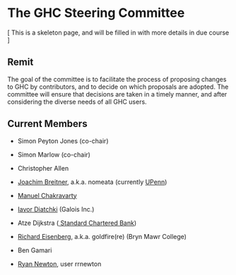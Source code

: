 # The GHC Steering Committee



\[ This is a skeleton page, and will be filled in with more details in due course \]


## Remit



The goal of the committee is to facilitate the process of proposing changes to GHC by contributors, and to decide on which proposals are adopted.  The committee will ensure that decisions are taken in a timely manner, and after considering the diverse needs of all GHC users.


## Current Members


- Simon Peyton Jones (co-chair)
- Simon Marlow (co-chair)

- Christopher Allen
- [
  Joachim Breitner](http://www.joachim-breitner.de/), a.k.a. nomeata (currently [
  UPenn](http://cis.upenn.edu/~joachim))
- [ Manuel Chakravarty](http://justtesting.org)
- [ Iavor Diatchki](http://galois.com/team/iavor-diatchki) (Galois Inc.)
- Atze Dijkstra ([ Standard Chartered Bank](http://www.sc.com))
- [
  Richard Eisenberg](http://cs.brynmawr.edu/~rae), a.k.a. goldfire(re) (Bryn Mawr College)
- Ben Gamari
- [ Ryan Newton](http://cs.indiana.edu/~rrnewton), user rrnewton
